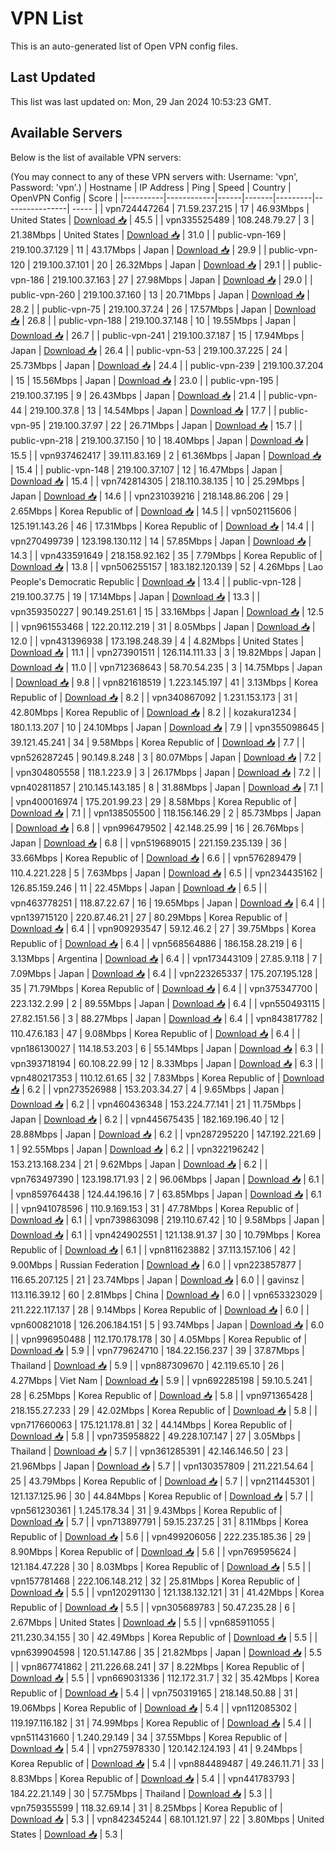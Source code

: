 # VPN List

This is an auto-generated list of Open VPN config files.

## Last Updated

This list was last updated on: Mon, 29 Jan 2024 10:53:23 GMT.

## Available Servers

Below is the list of available VPN servers:

(You may connect to any of these VPN servers with: Username: 'vpn', Password: 'vpn'.)
| Hostname | IP Address | Ping | Speed | Country | OpenVPN Config | Score |
|----------|------------|------|-------|---------|----------------| ----- |
| vpn724447264 | 71.59.237.215 | 17 | 46.93Mbps | United States | [Download 📥](./configs/server_0_US.ovpn) | 45.5 |
| vpn335525489 | 108.248.79.27 | 3 | 21.38Mbps | United States | [Download 📥](./configs/server_1_US.ovpn) | 31.0 |
| public-vpn-169 | 219.100.37.129 | 11 | 43.17Mbps | Japan | [Download 📥](./configs/server_2_JP.ovpn) | 29.9 |
| public-vpn-120 | 219.100.37.101 | 20 | 26.32Mbps | Japan | [Download 📥](./configs/server_3_JP.ovpn) | 29.1 |
| public-vpn-186 | 219.100.37.163 | 27 | 27.98Mbps | Japan | [Download 📥](./configs/server_4_JP.ovpn) | 29.0 |
| public-vpn-260 | 219.100.37.160 | 13 | 20.71Mbps | Japan | [Download 📥](./configs/server_5_JP.ovpn) | 28.2 |
| public-vpn-75 | 219.100.37.24 | 26 | 17.57Mbps | Japan | [Download 📥](./configs/server_6_JP.ovpn) | 26.8 |
| public-vpn-188 | 219.100.37.148 | 10 | 19.55Mbps | Japan | [Download 📥](./configs/server_7_JP.ovpn) | 26.7 |
| public-vpn-241 | 219.100.37.187 | 15 | 17.94Mbps | Japan | [Download 📥](./configs/server_8_JP.ovpn) | 26.4 |
| public-vpn-53 | 219.100.37.225 | 24 | 25.73Mbps | Japan | [Download 📥](./configs/server_9_JP.ovpn) | 24.4 |
| public-vpn-239 | 219.100.37.204 | 15 | 15.56Mbps | Japan | [Download 📥](./configs/server_10_JP.ovpn) | 23.0 |
| public-vpn-195 | 219.100.37.195 | 9 | 26.43Mbps | Japan | [Download 📥](./configs/server_11_JP.ovpn) | 21.4 |
| public-vpn-44 | 219.100.37.8 | 13 | 14.54Mbps | Japan | [Download 📥](./configs/server_12_JP.ovpn) | 17.7 |
| public-vpn-95 | 219.100.37.97 | 22 | 26.71Mbps | Japan | [Download 📥](./configs/server_13_JP.ovpn) | 15.7 |
| public-vpn-218 | 219.100.37.150 | 10 | 18.40Mbps | Japan | [Download 📥](./configs/server_14_JP.ovpn) | 15.5 |
| vpn937462417 | 39.111.83.169 | 2 | 61.36Mbps | Japan | [Download 📥](./configs/server_15_JP.ovpn) | 15.4 |
| public-vpn-148 | 219.100.37.107 | 12 | 16.47Mbps | Japan | [Download 📥](./configs/server_16_JP.ovpn) | 15.4 |
| vpn742814305 | 218.110.38.135 | 10 | 25.29Mbps | Japan | [Download 📥](./configs/server_17_JP.ovpn) | 14.6 |
| vpn231039216 | 218.148.86.206 | 29 | 2.65Mbps | Korea Republic of | [Download 📥](./configs/server_18_KR.ovpn) | 14.5 |
| vpn502115606 | 125.191.143.26 | 46 | 17.31Mbps | Korea Republic of | [Download 📥](./configs/server_19_KR.ovpn) | 14.4 |
| vpn270499739 | 123.198.130.112 | 14 | 57.85Mbps | Japan | [Download 📥](./configs/server_20_JP.ovpn) | 14.3 |
| vpn433591649 | 218.158.92.162 | 35 | 7.79Mbps | Korea Republic of | [Download 📥](./configs/server_21_KR.ovpn) | 13.8 |
| vpn506255157 | 183.182.120.139 | 52 | 4.26Mbps | Lao People's Democratic Republic | [Download 📥](./configs/server_22_LA.ovpn) | 13.4 |
| public-vpn-128 | 219.100.37.75 | 19 | 17.14Mbps | Japan | [Download 📥](./configs/server_23_JP.ovpn) | 13.3 |
| vpn359350227 | 90.149.251.61 | 15 | 33.16Mbps | Japan | [Download 📥](./configs/server_24_JP.ovpn) | 12.5 |
| vpn961553468 | 122.20.112.219 | 31 | 8.05Mbps | Japan | [Download 📥](./configs/server_25_JP.ovpn) | 12.0 |
| vpn431396938 | 173.198.248.39 | 4 | 4.82Mbps | United States | [Download 📥](./configs/server_26_US.ovpn) | 11.1 |
| vpn273901511 | 126.114.111.33 | 3 | 19.82Mbps | Japan | [Download 📥](./configs/server_27_JP.ovpn) | 11.0 |
| vpn712368643 | 58.70.54.235 | 3 | 14.75Mbps | Japan | [Download 📥](./configs/server_28_JP.ovpn) | 9.8 |
| vpn821618519 | 1.223.145.197 | 41 | 3.13Mbps | Korea Republic of | [Download 📥](./configs/server_29_KR.ovpn) | 8.2 |
| vpn340867092 | 1.231.153.173 | 31 | 42.80Mbps | Korea Republic of | [Download 📥](./configs/server_30_KR.ovpn) | 8.2 |
| kozakura1234 | 180.1.13.207 | 10 | 24.10Mbps | Japan | [Download 📥](./configs/server_31_JP.ovpn) | 7.9 |
| vpn355098645 | 39.121.45.241 | 34 | 9.58Mbps | Korea Republic of | [Download 📥](./configs/server_32_KR.ovpn) | 7.7 |
| vpn526287245 | 90.149.8.248 | 3 | 80.07Mbps | Japan | [Download 📥](./configs/server_33_JP.ovpn) | 7.2 |
| vpn304805558 | 118.1.223.9 | 3 | 26.17Mbps | Japan | [Download 📥](./configs/server_34_JP.ovpn) | 7.2 |
| vpn402811857 | 210.145.143.185 | 8 | 31.88Mbps | Japan | [Download 📥](./configs/server_35_JP.ovpn) | 7.1 |
| vpn400016974 | 175.201.99.23 | 29 | 8.58Mbps | Korea Republic of | [Download 📥](./configs/server_36_KR.ovpn) | 7.1 |
| vpn138505500 | 118.156.146.29 | 2 | 85.73Mbps | Japan | [Download 📥](./configs/server_37_JP.ovpn) | 6.8 |
| vpn996479502 | 42.148.25.99 | 16 | 26.76Mbps | Japan | [Download 📥](./configs/server_38_JP.ovpn) | 6.8 |
| vpn519689015 | 221.159.235.139 | 36 | 33.66Mbps | Korea Republic of | [Download 📥](./configs/server_39_KR.ovpn) | 6.6 |
| vpn576289479 | 110.4.221.228 | 5 | 7.63Mbps | Japan | [Download 📥](./configs/server_40_JP.ovpn) | 6.5 |
| vpn234435162 | 126.85.159.246 | 11 | 22.45Mbps | Japan | [Download 📥](./configs/server_41_JP.ovpn) | 6.5 |
| vpn463778251 | 118.87.22.67 | 16 | 19.65Mbps | Japan | [Download 📥](./configs/server_42_JP.ovpn) | 6.4 |
| vpn139715120 | 220.87.46.21 | 27 | 80.29Mbps | Korea Republic of | [Download 📥](./configs/server_43_KR.ovpn) | 6.4 |
| vpn909293547 | 59.12.46.2 | 27 | 39.75Mbps | Korea Republic of | [Download 📥](./configs/server_44_KR.ovpn) | 6.4 |
| vpn568564886 | 186.158.28.219 | 6 | 3.13Mbps | Argentina | [Download 📥](./configs/server_45_AR.ovpn) | 6.4 |
| vpn173443109 | 27.85.9.118 | 7 | 7.09Mbps | Japan | [Download 📥](./configs/server_46_JP.ovpn) | 6.4 |
| vpn223265337 | 175.207.195.128 | 35 | 71.79Mbps | Korea Republic of | [Download 📥](./configs/server_47_KR.ovpn) | 6.4 |
| vpn375347700 | 223.132.2.99 | 2 | 89.55Mbps | Japan | [Download 📥](./configs/server_48_JP.ovpn) | 6.4 |
| vpn550493115 | 27.82.151.56 | 3 | 88.27Mbps | Japan | [Download 📥](./configs/server_49_JP.ovpn) | 6.4 |
| vpn843817782 | 110.47.6.183 | 47 | 9.08Mbps | Korea Republic of | [Download 📥](./configs/server_50_KR.ovpn) | 6.4 |
| vpn186130027 | 114.18.53.203 | 6 | 55.14Mbps | Japan | [Download 📥](./configs/server_51_JP.ovpn) | 6.3 |
| vpn393718194 | 60.108.22.99 | 12 | 8.33Mbps | Japan | [Download 📥](./configs/server_52_JP.ovpn) | 6.3 |
| vpn480217353 | 110.12.61.65 | 32 | 7.83Mbps | Korea Republic of | [Download 📥](./configs/server_53_KR.ovpn) | 6.2 |
| vpn273526988 | 153.203.34.27 | 4 | 9.65Mbps | Japan | [Download 📥](./configs/server_54_JP.ovpn) | 6.2 |
| vpn460436348 | 153.224.77.141 | 21 | 11.75Mbps | Japan | [Download 📥](./configs/server_55_JP.ovpn) | 6.2 |
| vpn445675435 | 182.169.196.40 | 12 | 28.88Mbps | Japan | [Download 📥](./configs/server_56_JP.ovpn) | 6.2 |
| vpn287295220 | 147.192.221.69 | 1 | 92.55Mbps | Japan | [Download 📥](./configs/server_57_JP.ovpn) | 6.2 |
| vpn322196242 | 153.213.168.234 | 21 | 9.62Mbps | Japan | [Download 📥](./configs/server_58_JP.ovpn) | 6.2 |
| vpn763497390 | 123.198.171.93 | 2 | 96.06Mbps | Japan | [Download 📥](./configs/server_59_JP.ovpn) | 6.1 |
| vpn859764438 | 124.44.196.16 | 7 | 63.85Mbps | Japan | [Download 📥](./configs/server_60_JP.ovpn) | 6.1 |
| vpn941078596 | 110.9.169.153 | 31 | 47.78Mbps | Korea Republic of | [Download 📥](./configs/server_61_KR.ovpn) | 6.1 |
| vpn739863098 | 219.110.67.42 | 10 | 9.58Mbps | Japan | [Download 📥](./configs/server_62_JP.ovpn) | 6.1 |
| vpn424902551 | 121.138.91.37 | 30 | 10.79Mbps | Korea Republic of | [Download 📥](./configs/server_63_KR.ovpn) | 6.1 |
| vpn811623882 | 37.113.157.106 | 42 | 9.00Mbps | Russian Federation | [Download 📥](./configs/server_64_RU.ovpn) | 6.0 |
| vpn223857877 | 116.65.207.125 | 21 | 23.74Mbps | Japan | [Download 📥](./configs/server_65_JP.ovpn) | 6.0 |
| gavinsz | 113.116.39.12 | 60 | 2.81Mbps | China | [Download 📥](./configs/server_66_CN.ovpn) | 6.0 |
| vpn653323029 | 211.222.117.137 | 28 | 9.14Mbps | Korea Republic of | [Download 📥](./configs/server_67_KR.ovpn) | 6.0 |
| vpn600821018 | 126.206.184.151 | 5 | 93.74Mbps | Japan | [Download 📥](./configs/server_68_JP.ovpn) | 6.0 |
| vpn996950488 | 112.170.178.178 | 30 | 4.05Mbps | Korea Republic of | [Download 📥](./configs/server_69_KR.ovpn) | 5.9 |
| vpn779624710 | 184.22.156.237 | 39 | 37.87Mbps | Thailand | [Download 📥](./configs/server_70_TH.ovpn) | 5.9 |
| vpn887309670 | 42.119.65.10 | 26 | 4.27Mbps | Viet Nam | [Download 📥](./configs/server_71_VN.ovpn) | 5.9 |
| vpn692285198 | 59.10.5.241 | 28 | 6.25Mbps | Korea Republic of | [Download 📥](./configs/server_72_KR.ovpn) | 5.8 |
| vpn971365428 | 218.155.27.233 | 29 | 42.02Mbps | Korea Republic of | [Download 📥](./configs/server_73_KR.ovpn) | 5.8 |
| vpn717660063 | 175.121.178.81 | 32 | 44.14Mbps | Korea Republic of | [Download 📥](./configs/server_74_KR.ovpn) | 5.8 |
| vpn735958822 | 49.228.107.147 | 27 | 3.05Mbps | Thailand | [Download 📥](./configs/server_75_TH.ovpn) | 5.7 |
| vpn361285391 | 42.146.146.50 | 23 | 21.96Mbps | Japan | [Download 📥](./configs/server_76_JP.ovpn) | 5.7 |
| vpn130357809 | 211.221.54.64 | 25 | 43.79Mbps | Korea Republic of | [Download 📥](./configs/server_77_KR.ovpn) | 5.7 |
| vpn211445301 | 121.137.125.96 | 30 | 44.84Mbps | Korea Republic of | [Download 📥](./configs/server_78_KR.ovpn) | 5.7 |
| vpn561230361 | 1.245.178.34 | 31 | 9.43Mbps | Korea Republic of | [Download 📥](./configs/server_79_KR.ovpn) | 5.7 |
| vpn713897791 | 59.15.237.25 | 31 | 8.11Mbps | Korea Republic of | [Download 📥](./configs/server_80_KR.ovpn) | 5.6 |
| vpn499206056 | 222.235.185.36 | 29 | 8.90Mbps | Korea Republic of | [Download 📥](./configs/server_81_KR.ovpn) | 5.6 |
| vpn769595624 | 121.184.47.228 | 30 | 8.03Mbps | Korea Republic of | [Download 📥](./configs/server_82_KR.ovpn) | 5.5 |
| vpn157781468 | 222.106.148.212 | 32 | 25.81Mbps | Korea Republic of | [Download 📥](./configs/server_83_KR.ovpn) | 5.5 |
| vpn120291130 | 121.138.132.121 | 31 | 41.42Mbps | Korea Republic of | [Download 📥](./configs/server_84_KR.ovpn) | 5.5 |
| vpn305689783 | 50.47.235.28 | 6 | 2.67Mbps | United States | [Download 📥](./configs/server_85_US.ovpn) | 5.5 |
| vpn685911055 | 211.230.34.155 | 30 | 42.49Mbps | Korea Republic of | [Download 📥](./configs/server_86_KR.ovpn) | 5.5 |
| vpn639904598 | 120.51.147.86 | 35 | 21.82Mbps | Japan | [Download 📥](./configs/server_87_JP.ovpn) | 5.5 |
| vpn867741862 | 211.226.68.241 | 37 | 8.22Mbps | Korea Republic of | [Download 📥](./configs/server_88_KR.ovpn) | 5.5 |
| vpn669031336 | 112.172.31.7 | 32 | 35.42Mbps | Korea Republic of | [Download 📥](./configs/server_89_KR.ovpn) | 5.4 |
| vpn750319165 | 218.148.50.88 | 31 | 19.06Mbps | Korea Republic of | [Download 📥](./configs/server_90_KR.ovpn) | 5.4 |
| vpn112085302 | 119.197.116.182 | 31 | 74.99Mbps | Korea Republic of | [Download 📥](./configs/server_91_KR.ovpn) | 5.4 |
| vpn511431660 | 1.240.29.149 | 34 | 37.55Mbps | Korea Republic of | [Download 📥](./configs/server_92_KR.ovpn) | 5.4 |
| vpn275978330 | 120.142.124.193 | 41 | 9.24Mbps | Korea Republic of | [Download 📥](./configs/server_93_KR.ovpn) | 5.4 |
| vpn884489487 | 49.246.11.71 | 33 | 8.83Mbps | Korea Republic of | [Download 📥](./configs/server_94_KR.ovpn) | 5.4 |
| vpn441783793 | 184.22.21.149 | 30 | 57.75Mbps | Thailand | [Download 📥](./configs/server_95_TH.ovpn) | 5.3 |
| vpn759355599 | 118.32.69.14 | 31 | 8.25Mbps | Korea Republic of | [Download 📥](./configs/server_96_KR.ovpn) | 5.3 |
| vpn842345244 | 68.101.121.97 | 22 | 3.80Mbps | United States | [Download 📥](./configs/server_97_US.ovpn) | 5.3 |
